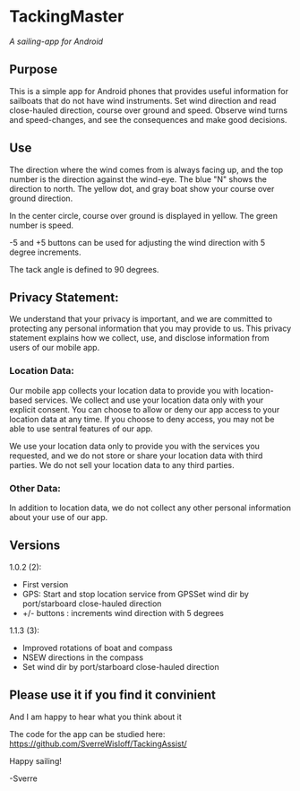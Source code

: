 # TackingMaster
_A sailing-app for Android_

## Purpose

This is a simple app for Android phones that provides useful information for sailboats that do not have wind instruments.
Set wind direction and read close-hauled direction, course over ground and speed.
Observe wind turns and speed-changes, and see the consequences and make good decisions.

## Use

The direction where the wind comes from is always facing up, and the top number is the direction against the wind-eye. The blue "N" shows the direction to north. The yellow dot, and gray boat show your course over ground direction.

In the center circle, course over ground is displayed in yellow. The green number is speed. 

-5 and +5 buttons can be used for adjusting the wind direction with 5 degree increments.

The tack angle is defined to 90 degrees.

## Privacy Statement:

We understand that your privacy is important, and we are committed to protecting any personal information that you may provide to us. This privacy statement explains how we collect, use, and disclose information from users of our mobile app.

### Location Data:

Our mobile app collects your location data to provide you with location-based services. We collect and use your location data only with your explicit consent. You can choose to allow or deny our app access to your location data at any time. If you choose to deny access, you may not be able to use sentral features of our app.

We use your location data only to provide you with the services you requested, and we do not store or share your location data with third parties. We do not sell your location data to any third parties.

### Other Data:

In addition to location data, we do not collect any other personal information about your use of our app.

## Versions

1.0.2 (2): 
 - First version
 - GPS: Start and stop location service from GPSSet wind dir by port/starboard close-hauled direction
 - +/- buttons : increments wind direction with 5 degrees

1.1.3 (3):
 - Improved rotations of boat and compass
 - NSEW directions in the compass 
 - Set wind dir by port/starboard close-hauled direction
 
## Please use it if you find it convinient

And I am happy to hear what you think about it

The code for the app can be studied here:
<a href="https://github.com/SverreWisloff/TackingAssist/">https://github.com/SverreWisloff/TackingAssist/</a>

Happy sailing!

-Sverre 